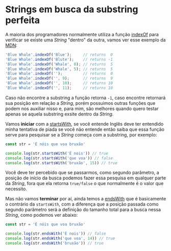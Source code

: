 # Strings em busca da substring perfeita

A maioria dos programadores normalmente utiliza a função [indexOf](https://developer.mozilla.org/en-US/docs/Web/JavaScript/Reference/Global_Objects/Array/indexOf) para verificar se existe uma *String* "dentro" da outra, vamos ver esse exemplo da [MDN]():

```js
'Blue Whale'.indexOf('Blue');     // returns  0
'Blue Whale'.indexOf('Blute');    // returns -1
'Blue Whale'.indexOf('Whale', 0); // returns  5
'Blue Whale'.indexOf('Whale', 5); // returns  5
'Blue Whale'.indexOf('');         // returns  0
'Blue Whale'.indexOf('', 9);      // returns  9
'Blue Whale'.indexOf('', 10);     // returns 10
'Blue Whale'.indexOf('', 11);     // returns 10
```

Caso não encontre a substring a função retorna `-1`, caso encontre retornará sua posição em relação a *String*, porém possuimos outras funções que podem nos auxiliar nisso e, para mim, são melhores quando quero testar apenas se aquela substring exsite dentro da *String*.

Vamos **iniciar** com a [startsWith](https://developer.mozilla.org/en-US/docs/Web/JavaScript/Reference/Global_Objects/String/startsWith), se você entende Inglês deve ter entendido minha tentativa de piada se você não entende então saiba que essa função serve para pesquisar se a *String* começa com a substring, por exemplo:


```js
const str = 'É nóis que voa bruxão'

console.log(str.startsWith('É nois')) // true
console.log(str.startsWith('que voa')) // false
console.log(str.startsWith('bruxão', 15)) // true
```

Você deve ter percebido que se passarmos, como segundo parâmetro, a posição de início da busca podemos fazer essa pesquisa em qualquer parte da *String*, fora que ela retorna `true/false` o que normalmente é o valor que necessito. 

Mas não vamos **terminar** por aí, ainda temos a [endsWith](https://developer.mozilla.org/en-US/docs/Web/JavaScript/Reference/Global_Objects/String/endsWith) que é basicamente o contrário da `startsWith`, com a diferença que a posição passada como segundo parâmetro será a definição do tamanho total para a busca nessa *String*, como podemos ver abaixo:

```js
const str = 'É nóis que voa bruxão'

console.log(str.endsWith('É nois')) // false
console.log(str.endsWith('que voa', 14)) // true
console.log(str.endsWith('bruxão')) // true
```
